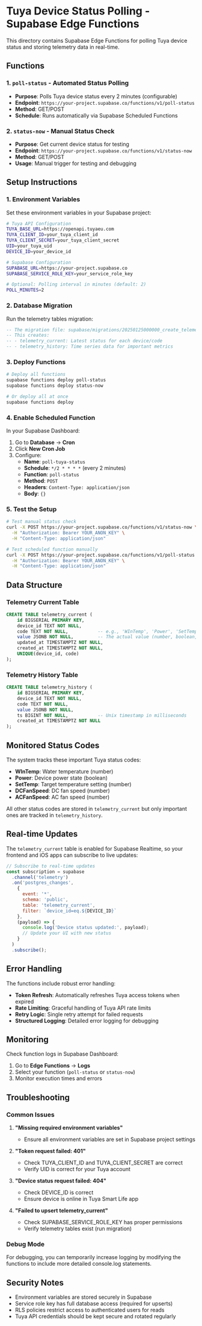 # Tuya Device Status Polling - Supabase Edge Functions

This directory contains Supabase Edge Functions for polling Tuya device status and storing telemetry data in real-time.

## Functions

### 1. `poll-status` - Automated Status Polling
- **Purpose**: Polls Tuya device status every 2 minutes (configurable)
- **Endpoint**: `https://your-project.supabase.co/functions/v1/poll-status`
- **Method**: GET/POST
- **Schedule**: Runs automatically via Supabase Scheduled Functions

### 2. `status-now` - Manual Status Check
- **Purpose**: Get current device status for testing
- **Endpoint**: `https://your-project.supabase.co/functions/v1/status-now`
- **Method**: GET/POST
- **Usage**: Manual trigger for testing and debugging

## Setup Instructions

### 1. Environment Variables

Set these environment variables in your Supabase project:

```bash
# Tuya API Configuration
TUYA_BASE_URL=https://openapi.tuyaeu.com
TUYA_CLIENT_ID=your_tuya_client_id
TUYA_CLIENT_SECRET=your_tuya_client_secret
UID=your_tuya_uid
DEVICE_ID=your_device_id

# Supabase Configuration
SUPABASE_URL=https://your-project.supabase.co
SUPABASE_SERVICE_ROLE_KEY=your_service_role_key

# Optional: Polling interval in minutes (default: 2)
POLL_MINUTES=2
```

### 2. Database Migration

Run the telemetry tables migration:

```sql
-- The migration file: supabase/migrations/20250125000000_create_telemetry_tables.sql
-- This creates:
-- - telemetry_current: Latest status for each device/code
-- - telemetry_history: Time series data for important metrics
```

### 3. Deploy Functions

```bash
# Deploy all functions
supabase functions deploy poll-status
supabase functions deploy status-now

# Or deploy all at once
supabase functions deploy
```

### 4. Enable Scheduled Function

In your Supabase Dashboard:

1. Go to **Database** → **Cron**
2. Click **New Cron Job**
3. Configure:
   - **Name**: `poll-tuya-status`
   - **Schedule**: `*/2 * * * *` (every 2 minutes)
   - **Function**: `poll-status`
   - **Method**: `POST`
   - **Headers**: `Content-Type: application/json`
   - **Body**: `{}`

### 5. Test the Setup

```bash
# Test manual status check
curl -X POST https://your-project.supabase.co/functions/v1/status-now \
  -H "Authorization: Bearer YOUR_ANON_KEY" \
  -H "Content-Type: application/json"

# Test scheduled function manually
curl -X POST https://your-project.supabase.co/functions/v1/poll-status \
  -H "Authorization: Bearer YOUR_ANON_KEY" \
  -H "Content-Type: application/json"
```

## Data Structure

### Telemetry Current Table
```sql
CREATE TABLE telemetry_current (
    id BIGSERIAL PRIMARY KEY,
    device_id TEXT NOT NULL,
    code TEXT NOT NULL,           -- e.g., 'WInTemp', 'Power', 'SetTemp'
    value JSONB NOT NULL,         -- The actual value (number, boolean, string)
    updated_at TIMESTAMPTZ NOT NULL,
    created_at TIMESTAMPTZ NOT NULL,
    UNIQUE(device_id, code)
);
```

### Telemetry History Table
```sql
CREATE TABLE telemetry_history (
    id BIGSERIAL PRIMARY KEY,
    device_id TEXT NOT NULL,
    code TEXT NOT NULL,
    value JSONB NOT NULL,
    ts BIGINT NOT NULL,           -- Unix timestamp in milliseconds
    created_at TIMESTAMPTZ NOT NULL
);
```

## Monitored Status Codes

The system tracks these important Tuya status codes:

- **WInTemp**: Water temperature (number)
- **Power**: Device power state (boolean)
- **SetTemp**: Target temperature setting (number)
- **DCFanSpeed**: DC fan speed (number)
- **ACFanSpeed**: AC fan speed (number)

All other status codes are stored in `telemetry_current` but only important ones are tracked in `telemetry_history`.

## Real-time Updates

The `telemetry_current` table is enabled for Supabase Realtime, so your frontend and iOS apps can subscribe to live updates:

```javascript
// Subscribe to real-time updates
const subscription = supabase
  .channel('telemetry')
  .on('postgres_changes', 
    { 
      event: '*', 
      schema: 'public', 
      table: 'telemetry_current',
      filter: `device_id=eq.${DEVICE_ID}`
    }, 
    (payload) => {
      console.log('Device status updated:', payload);
      // Update your UI with new status
    }
  )
  .subscribe();
```

## Error Handling

The functions include robust error handling:

- **Token Refresh**: Automatically refreshes Tuya access tokens when expired
- **Rate Limiting**: Graceful handling of Tuya API rate limits
- **Retry Logic**: Single retry attempt for failed requests
- **Structured Logging**: Detailed error logging for debugging

## Monitoring

Check function logs in Supabase Dashboard:
1. Go to **Edge Functions** → **Logs**
2. Select your function (`poll-status` or `status-now`)
3. Monitor execution times and errors

## Troubleshooting

### Common Issues

1. **"Missing required environment variables"**
   - Ensure all environment variables are set in Supabase project settings

2. **"Token request failed: 401"**
   - Check TUYA_CLIENT_ID and TUYA_CLIENT_SECRET are correct
   - Verify UID is correct for your Tuya account

3. **"Device status request failed: 404"**
   - Check DEVICE_ID is correct
   - Ensure device is online in Tuya Smart Life app

4. **"Failed to upsert telemetry_current"**
   - Check SUPABASE_SERVICE_ROLE_KEY has proper permissions
   - Verify telemetry tables exist (run migration)

### Debug Mode

For debugging, you can temporarily increase logging by modifying the functions to include more detailed console.log statements.

## Security Notes

- Environment variables are stored securely in Supabase
- Service role key has full database access (required for upserts)
- RLS policies restrict access to authenticated users for reads
- Tuya API credentials should be kept secure and rotated regularly
